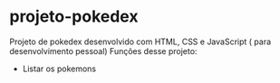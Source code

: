 # projeto-pokedex
 Projeto de pokedex desenvolvido com HTML, CSS e JavaScript ( para desenvolvimento pessoal) 
 Funções desse projeto:
 - Listar os pokemons  